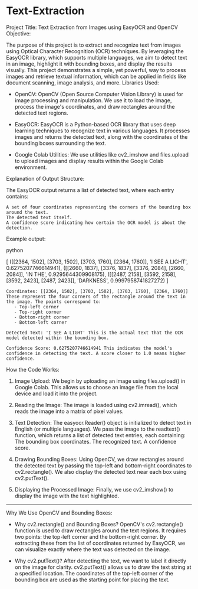 # Text-Extraction

Project Title: Text Extraction from Images using EasyOCR and OpenCV
Objective:

The purpose of this project is to extract and recognize text from images using Optical Character Recognition (OCR) techniques. By leveraging the EasyOCR library, which supports multiple languages, we aim to detect text in an image, highlight it with bounding boxes, and display the results visually. This project demonstrates a simple, yet powerful, way to process images and retrieve textual information, which can be applied in fields like document scanning, image analysis, and more.
Libraries Used:

   - OpenCV: OpenCV (Open Source Computer Vision Library) is used for image processing and manipulation. We use it to load the image, process the image's coordinates, and draw rectangles around the detected text regions.

   - EasyOCR: EasyOCR is a Python-based OCR library that uses deep learning techniques to recognize text in various languages. It processes images and returns the detected text, along with the coordinates of the bounding boxes surrounding the text.

   - Google Colab Utilities: We use utilities like cv2_imshow and files.upload to upload images and display results within the Google Colab environment.


Explanation of Output Structure:

The EasyOCR output returns a list of detected text, where each entry contains:

    A set of four coordinates representing the corners of the bounding box around the text.
    The detected text itself.
    A confidence score indicating how certain the OCR model is about the detection.

Example output:

python

[
  ([[2364, 1502], [3703, 1502], [3703, 1760], [2364, 1760]], 'I SEE A LIGHT', 0.6275207746614941),
  ([[2660, 1837], [3376, 1837], [3376, 2084], [2660, 2084]], 'IN THE', 0.9295644309908175),
  ([[2487, 2158], [3592, 2158], [3592, 2423], [2487, 2423]], 'DARKNESS', 0.9997958741827272)
]

    Coordinates: [[2364, 1502], [3703, 1502], [3703, 1760], [2364, 1760]] These represent the four corners of the rectangle around the text in the image. The points correspond to:
       - Top-left corner
       - Top-right corner
       - Bottom-right corner
       - Bottom-left corner

    Detected Text: 'I SEE A LIGHT' This is the actual text that the OCR model detected within the bounding box.

    Confidence Score: 0.6275207746614941 This indicates the model's confidence in detecting the text. A score closer to 1.0 means higher confidence.


How the Code Works:

 1.  Image Upload: We begin by uploading an image using files.upload() in Google Colab. This allows us to choose an image file from the local device and load it into the project.

 2.   Reading the Image: The image is loaded using cv2.imread(), which reads the image into a matrix of pixel values.

 3.   Text Detection: The easyocr.Reader() object is initialized to detect text in English (or multiple languages). We pass the image to the readtext() function, which returns a list of detected text entries, each containing:
        The bounding box coordinates.
        The recognized text.
        A confidence score.

  4.   Drawing Bounding Boxes: Using OpenCV, we draw rectangles around the detected text by passing the top-left and bottom-right coordinates to cv2.rectangle(). We also display the detected text near each box using cv2.putText().

  5.   Displaying the Processed Image: Finally, we use cv2_imshow() to display the image with the text highlighted.

----------------------------------------

Why We Use OpenCV and Bounding Boxes:

  -  Why cv2.rectangle() and Bounding Boxes?
    OpenCV's cv2.rectangle() function is used to draw rectangles around the text regions. It requires two points: the top-left corner and the bottom-right corner. By extracting these from the list of coordinates returned by EasyOCR, we can visualize exactly where the text was detected on the image.

  -   Why cv2.putText()?
    After detecting the text, we want to label it directly on the image for clarity. cv2.putText() allows us to draw the text string at a specified location. The coordinates of the top-left corner of the bounding box are used as the starting point for placing the text.
